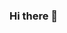 ### Hi there 👋

<!--
**BercinErsoz/BercinErsoz** is a ✨ _special_ ✨ repository because its `README.md` (this file) appears on your GitHub profile.

Here are some ideas to get you started:

- 🔭 I’m currently looking for a job in Germany.
- 🌱 I’m currently learning German. (jetz B2! yeey)
- 💬 Ask me about data analysis, ad-hoc analysis, statistics, data cleaning
- 📫 How to reach me: [...](https://www.linkedin.com/in/bercinersoz/)

-->
